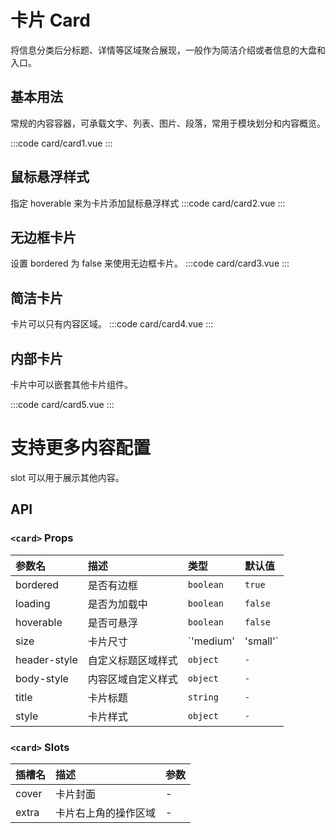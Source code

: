 # 卡片 Card

将信息分类后分标题、详情等区域聚合展现，一般作为简洁介绍或者信息的大盘和入口。

## 基本用法

常规的内容容器，可承载文字、列表、图片、段落，常用于模块划分和内容概览。

:::code card/card1.vue
:::

## 鼠标悬浮样式

指定 hoverable 来为卡片添加鼠标悬浮样式
:::code card/card2.vue
:::

## 无边框卡片

设置 bordered 为 false 来使用无边框卡片。
:::code card/card3.vue
:::

## 简洁卡片

卡片可以只有内容区域。
:::code card/card4.vue
:::

## 内部卡片

卡片中可以嵌套其他卡片组件。

:::code card/card5.vue
:::

# 支持更多内容配置

slot 可以用于展示其他内容。





## API

### `<card>` Props

| 参数名       | 描述               | 类型                 | 默认值     |
| :----------- | :----------------- | :------------------- | :--------- |
| bordered     | 是否有边框         | `boolean`            | `true`     |
| loading      | 是否为加载中       | `boolean`            | `false`    |
| hoverable    | 是否可悬浮         | `boolean`            | `false`    |
| size         | 卡片尺寸           | `'medium' | 'small'` | `'medium'` |
| header-style | 自定义标题区域样式 | `object`             | `-`        |
| body-style   | 内容区域自定义样式 | `object`             | `-`        |
| title        | 卡片标题           | `string`             | `-`        |
| style        | 卡片样式           | `object`             | `-`        |

### `<card>` Slots

| 插槽名 | 描述                 | 参数 |
| :----- | :------------------- | :--- |
| cover  | 卡片封面             | -    |
| extra  | 卡片右上角的操作区域 | -    |



